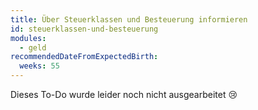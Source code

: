 ```yaml
---
title: Über Steuerklassen und Besteuerung informieren
id: steuerklassen-und-besteuerung
modules:
  - geld
recommendedDateFromExpectedBirth:
  weeks: 55
---
```


Dieses To-Do wurde leider noch nicht ausgearbeitet 😢
